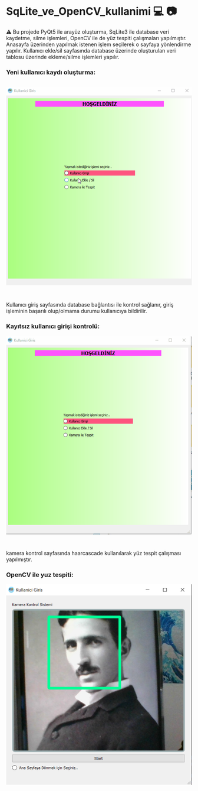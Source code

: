 # SqLite_ve_OpenCV_kullanimi 💻 📷

⚠️ Bu projede PyQt5 ile arayüz oluşturma, SqLite3 ile database veri kaydetme, silme işlemleri, OpenCV ile de yüz tespiti çalışmaları yapılmıştır. 
Anasayfa üzerinden yapılmak istenen işlem seçilerek o sayfaya yönlendirme yapılır. Kullanıcı ekle/sil sayfasında database üzerinde oluşturulan veri tablosu üzerinde ekleme/silme işlemleri yapılır.

### Yeni kullanıcı kaydı oluşturma:

![alt text](docs/readme_images/kullanici_kayit.gif?raw=true) 
---
# 

Kullanıcı giriş sayfasında database bağlantısı ile kontrol sağlanır, giriş işleminin başarılı olup/olmama durumu kullanıcıya bildirilir.

### Kayıtsız kullanıcı girişi kontrolü:

![alt text](docs/readme_images/kayitsiz_kullanici.gif?raw=true) 

# 
kamera kontrol sayfasında haarcascade kullanılarak yüz tespit çalışması yapılmıştır. 
### OpenCV ile yuz tespiti:

![alt text](docs/readme_images/kamera_tespit.png?raw=true) 

# 